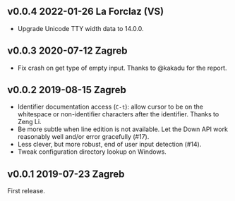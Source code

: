 v0.0.4 2022-01-26 La Forclaz (VS)
---------------------------------

- Upgrade Unicode TTY width data to 14.0.0.

v0.0.3 2020-07-12 Zagreb
------------------------

- Fix crash on get type of empty input. Thanks to @kakadu for the report.

v0.0.2 2019-08-15 Zagreb
------------------------

- Identifier documentation access (`C-t`): allow cursor to be on the
  whitespace or non-identifier characters after the identifier.
  Thanks to Zeng Li.
- Be more subtle when line edition is not available. Let the Down
  API work reasonably well and/or error gracefully (#17).
- Less clever, but more robust, end of user input detection (#14).
- Tweak configuration directory lookup on Windows.

v0.0.1 2019-07-23 Zagreb
------------------------

First release. 
